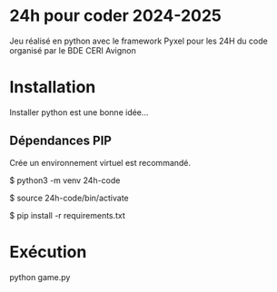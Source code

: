 # 24h pour coder 2024-2025
Jeu réalisé en python avec le framework Pyxel pour les 24H du code organisé par le BDE CERI Avignon

# Installation

Installer python est une bonne idée...

## Dépendances PIP

Crée un environnement virtuel est recommandé.

$ python3 -m venv 24h-code

$ source 24h-code/bin/activate

$ pip install -r requirements.txt

# Exécution

python game.py